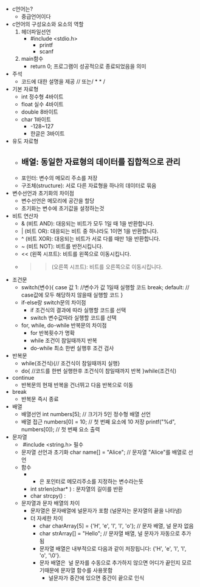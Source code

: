 - c언어는?
	- 중급언어이다
- c언어의 구성요소와 요소의 역할
	1. 헤더파일선언
		-  #include <stdio.h>
			- printf
			- scanf
	2. main함수
		- return 0;
			프로그램이 성공적으로 종료되었음을 의미
- 주석
	- 코드에 대한 설명을 제공 // 또는/ * * /
- 기본 자료형
	- int 정수형 4바이트
	- float 실수 4바이트
	- double 8바이트
	- char 1바이트
		- -128~127
		- 한글은 3바이트
- 유도 자료형
	- 배열: 동일한 자료형의 데이터를 집합적으로 관리
		- 
	- 포인터: 변수의 메모리 주소를 저장
	- 구조체(structure): 서로 다른 자료형을 하나의 데이터로 묶음
- 변수선언과 초기화의 차이점
	- 변수선언은 메모리에 공간을 할당
	- 초기화는 변수에 초기값을 설정하는것
- 비트 연산자
	-  & (비트 AND): 대응되는 비트가 모두 1일 때 1을 반환합니다.
	- | (비트 OR): 대응되는 비트 중 하나라도 1이면 1을 반환합니다.
	-  ^ (비트 XOR): 대응되는 비트가 서로 다를 때만 1을 반환합니다.
	-  ~ (비트 NOT): 비트를 반전시킵니다.
	- << (왼쪽 시프트): 비트를 왼쪽으로 이동시킵니다.
	- >> (오른쪽 시프트): 비트를 오른쪽으로 이동시킵니다.
- 조건문
	- switch(변수){
		case 값 1: //변수가 값 1일때 실행할 코드
			break;
		default: // case값에 모두 해당하지 않을때 실행할 코드
		}
	- if-else랑 switch문의 차이점
		- if 조건식의 결과에 따라 실행할 코드를 선택
		- switch 변수값따라 실행할 코드를 선택
	- for, while, do-while 반복문의 차이점
		- for 반복횟수가 명확
		- while 조건이 참일때까지 반복
		- do-while 최소 한번 실행후 조건 검사
- 반복문
	- while(조건식){// 조건식이 참일때까지 실행}
	- do{ //코드를 한번 실행한후 조건식이 참일때까지 반복
		}while(조건식)
- continue
	- 반복문의 현재 반복을 건너뛰고 다음 반복으로 이동
- break
	- 반복문 즉시 종료
- 배열
	- 배열선언
		int numbers[5]; // 크기가 5인 정수형 배열 선언
	- 배열 접근
		numbers[0] = 10; // 첫 번째 요소에 10 저장
		printf("%d", numbers[0]); // 첫 번째 요소 출력
- 문자열
	-  #include <string.h> 필수
	- 문자열 선언과 초기화
		char name[] = "Alice"; // 문자열 "Alice"를 배열로 선언
	- 함수
		- * 은 포인터로 메모리주소를 지정하는 변수라는뜻
		- int strlen(char* ) : 문자열의 길이를 반환
		- char strcpy() : 
	- 문자열과 문자 배열의 차이
		- 문자열은 문자배열에 널문자가 포함 (널문자는 문자열의 끝을 나타냄)
		- 더 자세한 차이
			- char charArray[5] = {'H', 'e', 'l', 'l', 'o'}; // 문자 배열, 널 문자 없음
			- char strArray[] = "Hello"; // 문자열 배열, 널 문자가 자동으로 추가됨
			- 문자열 배열은 내부적으로 다음과 같이 저장됩니다: {'H', 'e', 'l', 'l', 'o', '\0'}.
			- 문자 배열은  널 문자를 수동으로 추가하지 않으면 어디가 끝인지 모르기때문에 문자열 함수를 사용못함
				- 널문자가 중간에 있으면 중간이 끝으로 인식
